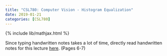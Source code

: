 ```yaml
---
title: "CSL780: Computer Vision - Histogram Equalization"
date: 2019-01-21
categories: [CSL780]
---
```

{% include lib/mathjax.html %}

Since typing handwritten notes takes a lot of time, directly read handwritten notes for this lecture [here](https://drive.google.com/file/d/1JM1kjBt_kxE0RqF2j6WlKqM8XP85mPLL/view?usp=sharing). (Pages 6-7)